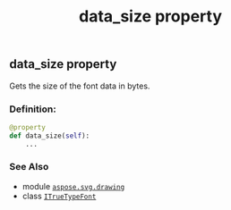 ﻿---
title: data_size property
second_title: Aspose.SVG for Python via .NET API References
description: 
type: docs
weight: 60
url: /python-net/aspose.svg.drawing/itruetypefont/data_size/
is_root: false
---

## data_size property


Gets the size of the font data in bytes.
### Definition:
```python
@property
def data_size(self):
    ...
```

### See Also
* module [`aspose.svg.drawing`](../../)
* class [`ITrueTypeFont`](/svg/python-net/aspose.svg.drawing/itruetypefont)
